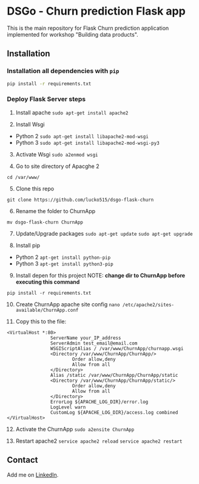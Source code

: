 # DSGo - Churn prediction Flask app

This is the main repository for Flask Churn prediction application implemented for workshop "Building data products".

## Installation

### Installation all dependencies with `pip`

```bash
pip install -r requirements.txt
```

### Deploy Flask Server steps

1. Install apache
`sudo apt-get install apache2`

2. Install Wsgi 
- Python 2
`sudo apt-get install libapache2-mod-wsgi`
- Python 3
`sudo apt-get install libapache2-mod-wsgi-py3`

3. Activate Wsgi
`sudo a2enmod wsgi`



4. Go to site directory of Apacghe 2

`cd /var/www/`

5. Clone this repo

`git clone https://github.com/lucko515/dsgo-flask-churn`

6. Rename the folder to ChurnApp

`mv dsgo-flask-churn ChurnApp`

7. Update/Upgrade packages
`sudo apt-get update`
`sudo apt-get upgrade`

8. Install pip
- Python 2
`apt-get install python-pip`
- Python 3
`apt-get install python3-pip`

9. Install depen for this project 
NOTE: __change dir to ChurnApp before executing this command__

`pip install -r requirements.txt`


10. Create ChurnApp apache site config
`nano /etc/apache2/sites-available/ChurnApp.conf`

11. Copy this to the file:
```
<VirtualHost *:80>
                ServerName your_IP_address
                ServerAdmin test_email@email.com
                WSGIScriptAlias / /var/www/ChurnApp/churnapp.wsgi
                <Directory /var/www/ChurnApp/ChurnApp/>
                        Order allow,deny
                        Allow from all
                </Directory>
                Alias /static /var/www/ChurnApp/ChurnApp/static
                <Directory /var/www/ChurnApp/ChurnApp/static/>
                        Order allow,deny
                        Allow from all
                </Directory>
                ErrorLog ${APACHE_LOG_DIR}/error.log
                LogLevel warn
                CustomLog ${APACHE_LOG_DIR}/access.log combined
</VirtualHost>
```

12. Activate the ChurnApp
`sudo a2ensite ChurnApp`

13. Restart apache2 
`service apache2 reload`
`service apache2 restart`

## Contact

Add me on [LinkedIn](https://www.linkedin.com/in/luka-anicin/).



